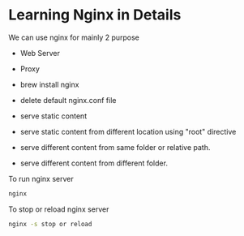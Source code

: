 # Learning Nginx in Details

We can use nginx for mainly 2 purpose

- Web Server
- Proxy

- brew install nginx

- delete default nginx.conf file

- serve static content

- serve static content from different location using "root" directive

- serve different content from same folder or relative path.

- serve different content from different folder.

To run nginx server

```sh
nginx
```

To stop or reload nginx server

```sh
nginx -s stop or reload
```
